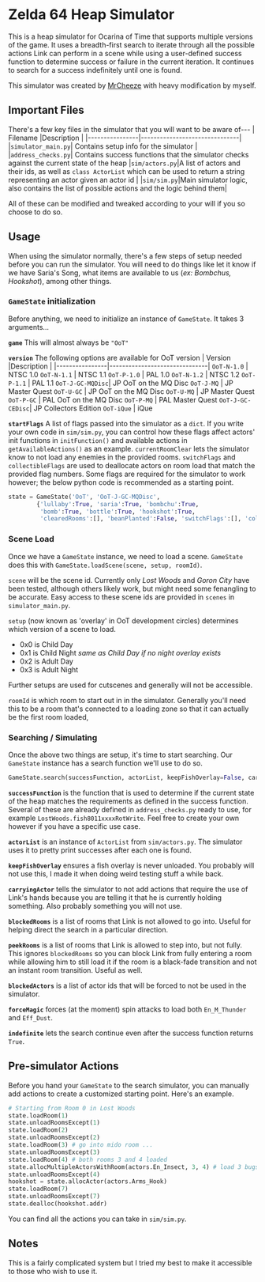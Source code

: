 # Zelda 64 Heap Simulator

This is a heap simulator for Ocarina of Time that supports multiple versions of the game. It uses a breadth-first search to iterate through all the possible actions Link can perform in a scene while using a user-defined success function to determine success or failure in the current iteration. It continues to search for a success indefinitely until one is found.

This simulator was created by [MrCheeze](https://github.com/MrCheeze/zelda64-heapsim) with heavy modification by myself.

## Important Files

There's a few key files in the simulator that you will want to be aware of---
| Filename       |Description                    |
|----------------|-------------------------------|
|`simulator_main.py`| Contains setup info for the simulator         |
|`address_checks.py`| Contains success functions that the simulator checks against the current state of the heap
|`sim/actors.py`|A list of actors and their ids, as well as `class ActorList` which can be used to return a string representing an actor given an actor id  |
|`sim/sim.py`|Main simulator logic, also contains the list of possible actions and the logic behind them|

All of these can be modified and tweaked according to your will if you so choose to do so.

## Usage

When using the simulator normally, there's a few steps of setup needed before you can run the simulator. You will need to do things like let it know if we have Saria's Song, what items are available to us (*ex: Bombchus, Hookshot*), among other things.

### `GameState` initialization

Before anything, we need to initialize an instance of `GameState`. It takes 3 arguments...

**`game`**
This will almost always be `"OoT"`

**`version`**
The following options are available for OoT version
| Version        |Description                    |
|----------------|-------------------------------|
`OoT-N-1.0`      | NTSC 1.0
`OoT-N-1.1`      | NTSC 1.1
`OoT-P-1.0`      | PAL 1.0
`OoT-N-1.2`      | NTSC 1.2
`OoT-P-1.1`      | PAL 1.1
`OoT-J-GC-MQDisc`| JP OoT on the MQ Disc
`OoT-J-MQ`       | JP Master Quest
`OoT-U-GC`       | JP OoT on the MQ Disc
`OoT-U-MQ`       | JP Master Quest
`OoT-P-GC`       | PAL OoT on the MQ Disc
`OoT-P-MQ`       | PAL Master Quest
`OoT-J-GC-CEDisc`| JP Collectors Edition
`OoT-iQue`       | iQue

**`startFlags`**
A list of flags passed into the simulator as a `dict`. If you write your own code in `sim/sim.py`, you can control how these flags affect actors' init functions in `initFunction()` and available actions in `getAvailableActions()` as an example. `currentRoomClear` lets the simulator know to not load any enemies in the provided rooms. `switchFlags` and `collectibleFlags` are used to deallocate actors on room load that match the provided flag numbers. Some flags are required for the simulator to work however; the below python code is recommended as a starting point.

```py
state = GameState('OoT', 'OoT-J-GC-MQDisc',
        {'lullaby':True, 'saria':True, 'bombchu':True,
         'bomb':True, 'bottle':True, 'hookshot':True,
         'clearedRooms':[], 'beanPlanted':False, 'switchFlags':[], 'collectibleFlags':[]})
```

### Scene Load

Once we have a `GameState` instance, we need to load a scene. `GameState` does this with `GameState.loadScene(scene, setup, roomId)`. 

`scene` will be the scene id. Currently only *Lost Woods* and *Goron City* have been tested, although others likely work, but might need some fenangling to be accurate. Easy access to these scene ids are provided in `scenes` in `simulator_main.py`.

`setup` (now known as 'overlay' in OoT development circles) determines which version of a scene to load. 
- 0x0 is Child Day
- 0x1 is Child Night 
_same as Child Day if no night overlay exists_
- 0x2 is Adult Day
- 0x3 is Adult Night

Further setups are used for cutscenes and generally will not be accessible.

`roomId` is which room to start out in in the simulator. Generally you'll need this to be a room that's connected to a loading zone so that it can actually be the first room loaded,

### Searching / Simulating

Once the above two things are setup, it's time to start searching. Our `GameState` instance has a search function we'll use to do so.
```py
GameState.search(successFunction, actorList, keepFishOverlay=False, carryingActor=False, blockedRooms=[], peekRooms=[], blockedActors=[], forceMagic=False, indefinite=False)
```
**`successFunction`** is the function that is used to determine if the current state of the heap matches the requirements as defined in the success function. Several of these are already defined in `address_checks.py` ready to use, for example `LostWoods.fish8011xxxxRotWrite`. Feel free to create your own however if you have a specific use case.

**`actorList`** is an instance of `ActorList` from `sim/actors.py`. The simulator uses it to pretty print successes after each one is found.

**`keepFishOverlay`** ensures a fish overlay is never unloaded. You probably will not use this, I made it when doing weird testing stuff a while back.

**`carryingActor`** tells the simulator to not add actions that require the use of Link's hands because you are telling it that he is currently holding something. Also probably something you will not use.

**`blockedRooms`** is a list of rooms that Link is not allowed to go into. Useful for helping direct the search in a particular direction.

**`peekRooms`** is a list of rooms that Link is allowed to step into, but not fully. This ignores `blockedRooms` so you can block Link from fully entering a room while allowing him to still load it if the room is a black-fade transition and not an instant room transition. Useful as well.

**`blockedActors`** is a list of actor ids that will be forced to not be used in the simulator. 

**`forceMagic`** forces (at the moment) spin attacks to load both `En_M_Thunder` and `Eff_Dust`.

**`indefinite`** lets the search continue even after the success function returns `True`.

## Pre-simulator Actions

Before you hand your `GameState` to the search simulator, you can manually add actions to create a customized starting point. Here's an example.
```py
# Starting from Room 0 in Lost Woods
state.loadRoom(1)
state.unloadRoomsExcept(1)
state.loadRoom(2)
state.unloadRoomsExcept(2)
state.loadRoom(3) # go into mido room ...
state.unloadRoomsExcept(3)
state.loadRoom(4) # both rooms 3 and 4 loaded
state.allocMultipleActorsWithRoom(actors.En_Insect, 3, 4) # load 3 bugs in room 4
state.unloadRoomsExcept(4)
hookshot = state.allocActor(actors.Arms_Hook)
state.loadRoom(7)
state.unloadRoomsExcept(7)
state.dealloc(hookshot.addr)
```
You can find all the actions you can take in `sim/sim.py`.

## Notes

This is a fairly complicated system but I tried my best to make it accessible to those who wish to use it.
